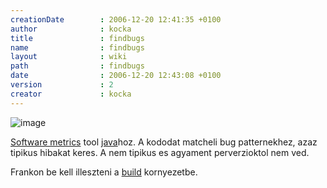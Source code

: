 ```yaml
---
creationDate        : 2006-12-20 12:41:35 +0100 
author              : kocka 
title               : findbugs 
name                : findbugs 
layout              : wiki 
path                : findbugs 
date                : 2006-12-20 12:43:08 +0100 
version             : 2 
creator             : kocka 
---
```

![image](http://findbugs.sourceforge.net/)

[Software metrics](Software%20Metrics.html) tool [java](java.html)hoz. A kododat matcheli bug patternekhez, azaz tipikus hibakat keres. A nem tipikus es agyament perverzioktol nem ved.

Frankon be kell illeszteni a [build](build.html) kornyezetbe.


